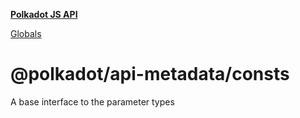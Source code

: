 **[Polkadot JS API](README.md)**

[Globals](globals.md)

# @polkadot/api-metadata/consts

A base interface to the parameter types